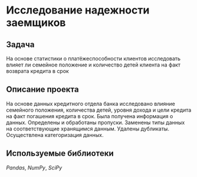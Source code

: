 # Исследование надежности заемщиков
## Задача
На основе статистики о платёжеспособности клиентов исследовать влияет ли семейное положение и количество детей клиента на факт возврата кредита в срок
## Описание проекта
На основе данных кредитного отдела банка исследовано влияние семейного положения,
количества детей, уровня дохода и цели кредита на факт погашения кредита в срок. Была получена информация о данных. Определены и обработаны пропуски. Заменены типы данных на соответствующие
хранящимся данным. Удалены дубликаты. Осуществлена категоризация данных.
## Используемые библиотеки
*Pandas*, *NumPy*, *SciPy*
